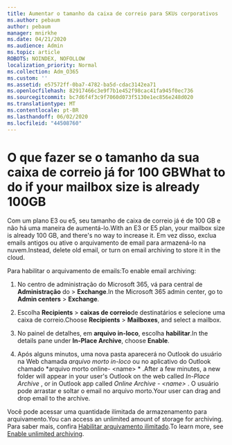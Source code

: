 ```yaml
---
title: Aumentar o tamanho da caixa de correio para SKUs corporativos
ms.author: pebaum
author: pebaum
manager: mnirkhe
ms.date: 04/21/2020
ms.audience: Admin
ms.topic: article
ROBOTS: NOINDEX, NOFOLLOW
localization_priority: Normal
ms.collection: Adm_O365
ms.custom: ''
ms.assetid: e57572ff-0ba7-4782-ba5d-cdac3142ea71
ms.openlocfilehash: 82917466c3e9f7b1e452f98cac41fa945f0ec736
ms.sourcegitcommit: bc7d6f4f3c9f7060d073f5130e1ec856e248d020
ms.translationtype: MT
ms.contentlocale: pt-BR
ms.lasthandoff: 06/02/2020
ms.locfileid: "44508760"
---
```

# <a name="what-to-do-if-your-mailbox-size-is-already-100gb"></a><span data-ttu-id="0d988-102">O que fazer se o tamanho da sua caixa de correio já for 100 GB</span><span class="sxs-lookup"><span data-stu-id="0d988-102">What to do if your mailbox size is already 100GB</span></span>

<span data-ttu-id="0d988-103">Com um plano E3 ou e5, seu tamanho de caixa de correio já é de 100 GB e não há uma maneira de aumentá-lo.</span><span class="sxs-lookup"><span data-stu-id="0d988-103">With an E3 or E5 plan, your mailbox size is already 100 GB, and there's no way to increase it.</span></span> <span data-ttu-id="0d988-104">Em vez disso, exclua emails antigos ou ative o arquivamento de email para armazená-lo na nuvem.</span><span class="sxs-lookup"><span data-stu-id="0d988-104">Instead, delete old email, or turn on email archiving to store it in the cloud.</span></span> 
  
<span data-ttu-id="0d988-105">Para habilitar o arquivamento de emails:</span><span class="sxs-lookup"><span data-stu-id="0d988-105">To enable email archiving:</span></span>
  
1. <span data-ttu-id="0d988-106">No centro de administração do Microsoft 365, vá para central de **Administração** do \> **Exchange**.</span><span class="sxs-lookup"><span data-stu-id="0d988-106">In the Microsoft 365 admin center, go to **Admin centers** \> **Exchange**.</span></span> 
    
2. <span data-ttu-id="0d988-107">Escolha **Recipients** \> **caixas de correio**de destinatários e selecione uma caixa de correio.</span><span class="sxs-lookup"><span data-stu-id="0d988-107">Choose **Recipients** \> **Mailboxes**, and select a mailbox.</span></span> 
    
3. <span data-ttu-id="0d988-108">No painel de detalhes, em **arquivo in-loco**, escolha **habilitar**.</span><span class="sxs-lookup"><span data-stu-id="0d988-108">In the details pane under **In-Place Archive**, choose **Enable**.</span></span> 
    
4. <span data-ttu-id="0d988-109">Após alguns minutos, uma nova pasta aparecerá no Outlook do usuário na Web chamada *arquivo morto in-loco* ou no aplicativo do Outlook chamado \*arquivo morto online- \<name\> \* .</span><span class="sxs-lookup"><span data-stu-id="0d988-109">After a few minutes, a new folder will appear in your user's Outlook on the web called  *In-Place Archive*  , or in Outlook app called  *Online Archive - \<name\>*  .</span></span> <span data-ttu-id="0d988-110">O usuário pode arrastar e soltar o email no arquivo morto.</span><span class="sxs-lookup"><span data-stu-id="0d988-110">Your user can drag and drop email to the archive.</span></span> 
    
<span data-ttu-id="0d988-111">Você pode acessar uma quantidade ilimitada de armazenamento para arquivamento.</span><span class="sxs-lookup"><span data-stu-id="0d988-111">You can access an unlimited amount of storage for archiving.</span></span> <span data-ttu-id="0d988-112">Para saber mais, confira [Habilitar arquivamento ilimitado](https://docs.microsoft.com/microsoft-365/compliance/enable-unlimited-archiving).</span><span class="sxs-lookup"><span data-stu-id="0d988-112">To learn more, see [Enable unlimited archiving](https://docs.microsoft.com/microsoft-365/compliance/enable-unlimited-archiving).</span></span>
  

